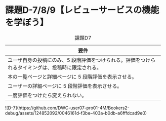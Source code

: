 # 課題D-7/8/9【レビューサービスの機能を学ぼう】

<table>
  <caption>課題D7</caption>
  <thead>
    <tr>
      <th>要件</th>
    </tr>
  </thead>
  <tr>
    <td> ユーザ自身の投稿にのみ、5 段階評価をつけられる。評価をつけられるタイミングは、投稿時に限定される。 </td>
  </tr>
  <tr>
    <td> 本の一覧ページと詳細ページに 5 段階評価を表示させる。 </td>
  </tr>
  <tr>
    <td> ユーザーの詳細ページに 5 段階評価を表示させる。 </td>
  </tr>
  <tr>
    <td> 一度評価をつけたら変えられない。 </td>
  </tr>
</table>
![D-7](https://github.com/DWC-user07-pro01-4M/Bookers2-debug/assets/124852092/0046161d-f3be-403a-b0db-a6fffdcad9e0)
